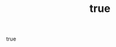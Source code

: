---
title:
  en: A new Artwork in your space, anytime you want
  gr: Ένα νέο Έργο στο χώρο σας, όποτε το θελήσετε
body:
  en: >+
    We are here to change the way you think and experience Art. So give us your hand and let us take you to your first... Artventure. Get original Art in your home, office, workspace or even your hotel, without spending a fortune.
    
    Explore new, upcoming or well established artists from all over Greece, and experience Art as a Service.
    
    Explore, rent and enjoy Art.
  gr: >+
    Είμαστε εδώ για να αλλάξουμε τον τρόπο που σκέφτεστε και βιώνετε την Τέχνη. Γι’ αυτό δώστε μας το χέρι και αφήστε μας να σας πάρουμε μαζί στην πρώτη σας... Artventure. Διαλέξτε πρωτότυπα Έργα για το σπίτι, το γραφείο ή ακόμα και για το ξενοδοχείο χωρίς να ξοδέψετε μια περιουσία.
    
    Εξερευνήστε νέους, πολλά υποσχόμενους ή καταξιωμένους καλλιτέχνες απ' όλη την Ελλάδα, και βιώστε την Τέχνη ως Υπηρεσία.
    
    Εξερευνήστε, νοικιάστε και απολαύστε Τέχνη.
---